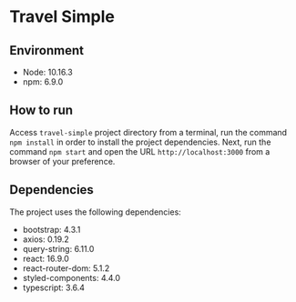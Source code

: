 # Travel Simple

## Environment

- Node: 10.16.3
- npm: 6.9.0

## How to run

Access `travel-simple` project directory from a terminal, run the command `npm install` in order to install the project dependencies. Next, run the command `npm start` and open the URL `http://localhost:3000` from a browser of your preference.

## Dependencies

The project uses the following dependencies:

- bootstrap: 4.3.1
- axios: 0.19.2
- query-string: 6.11.0
- react: 16.9.0
- react-router-dom: 5.1.2
- styled-components: 4.4.0
- typescript: 3.6.4
